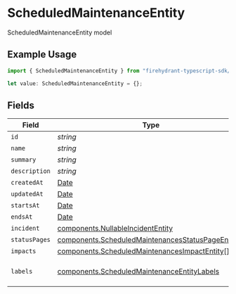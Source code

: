 # ScheduledMaintenanceEntity

ScheduledMaintenanceEntity model

## Example Usage

```typescript
import { ScheduledMaintenanceEntity } from "firehydrant-typescript-sdk/models/components";

let value: ScheduledMaintenanceEntity = {};
```

## Fields

| Field                                                                                                                  | Type                                                                                                                   | Required                                                                                                               | Description                                                                                                            |
| ---------------------------------------------------------------------------------------------------------------------- | ---------------------------------------------------------------------------------------------------------------------- | ---------------------------------------------------------------------------------------------------------------------- | ---------------------------------------------------------------------------------------------------------------------- |
| `id`                                                                                                                   | *string*                                                                                                               | :heavy_minus_sign:                                                                                                     | N/A                                                                                                                    |
| `name`                                                                                                                 | *string*                                                                                                               | :heavy_minus_sign:                                                                                                     | N/A                                                                                                                    |
| `summary`                                                                                                              | *string*                                                                                                               | :heavy_minus_sign:                                                                                                     | N/A                                                                                                                    |
| `description`                                                                                                          | *string*                                                                                                               | :heavy_minus_sign:                                                                                                     | N/A                                                                                                                    |
| `createdAt`                                                                                                            | [Date](https://developer.mozilla.org/en-US/docs/Web/JavaScript/Reference/Global_Objects/Date)                          | :heavy_minus_sign:                                                                                                     | N/A                                                                                                                    |
| `updatedAt`                                                                                                            | [Date](https://developer.mozilla.org/en-US/docs/Web/JavaScript/Reference/Global_Objects/Date)                          | :heavy_minus_sign:                                                                                                     | N/A                                                                                                                    |
| `startsAt`                                                                                                             | [Date](https://developer.mozilla.org/en-US/docs/Web/JavaScript/Reference/Global_Objects/Date)                          | :heavy_minus_sign:                                                                                                     | N/A                                                                                                                    |
| `endsAt`                                                                                                               | [Date](https://developer.mozilla.org/en-US/docs/Web/JavaScript/Reference/Global_Objects/Date)                          | :heavy_minus_sign:                                                                                                     | N/A                                                                                                                    |
| `incident`                                                                                                             | [components.NullableIncidentEntity](../../models/components/nullableincidententity.md)                                 | :heavy_minus_sign:                                                                                                     | N/A                                                                                                                    |
| `statusPages`                                                                                                          | [components.ScheduledMaintenancesStatusPageEntity](../../models/components/scheduledmaintenancesstatuspageentity.md)[] | :heavy_minus_sign:                                                                                                     | N/A                                                                                                                    |
| `impacts`                                                                                                              | [components.ScheduledMaintenancesImpactEntity](../../models/components/scheduledmaintenancesimpactentity.md)[]         | :heavy_minus_sign:                                                                                                     | N/A                                                                                                                    |
| `labels`                                                                                                               | [components.ScheduledMaintenanceEntityLabels](../../models/components/scheduledmaintenanceentitylabels.md)             | :heavy_minus_sign:                                                                                                     | An object of label key and values                                                                                      |